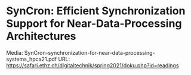 # SynCron: Efficient Synchronization Support for Near-Data-Processing Architectures

Media: SynCron-synchronization-for-near-data-processing-systems_hpca21.pdf
URL: https://safari.ethz.ch/digitaltechnik/spring2021/doku.php?id=readings